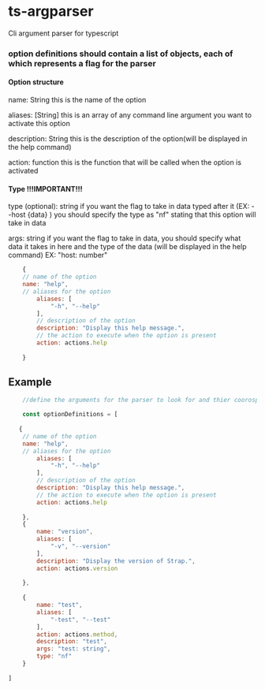 # ts-argparser


Cli argument parser for typescript

### option definitions should contain a list of objects, each of which represents a flag for the parser

#### Option structure

name: String
this is the name of the option

aliases: [String]
this is an array of any command line argument you want to activate this option

description: String 
this is the description of the option(will be displayed in the help command)

action: function 
this is the function that will be called when the option is activated 


#### Type !!!IMPORTANT!!!
type    (optional): string
if you want the flag to take in data typed after it (EX: --host {data} ) you should specify the type as "nf" stating that this option will take in data

args: string
if you want the flag to take in data, you should specify what data it takes in here and the type of the data (will be displayed in the help command)
EX: "host: number"


```javascript
    {
    // name of the option
    name: "help",
    // aliases for the option
        aliases: [
            "-h", "--help"
        ],
        // description of the option
        description: "Display this help message.",
        // the action to execute when the option is present
        action: actions.help
        
    }
```

## Example
```javascript
    //define the arguments for the parser to look for and thier coorosponding actions

    const optionDefinitions = [
    
   {
    // name of the option
    name: "help",
    // aliases for the option
        aliases: [
            "-h", "--help"
        ],
        // description of the option
        description: "Display this help message.",
        // the action to execute when the option is present
        action: actions.help
        
    },
    {
        name: "version",
        aliases: [
            "-v", "--version"
        ], 
        description: "Display the version of Strap.",
        action: actions.version
        
    },
    
    {
        name: "test",
        aliases: [
            "-test", "--test"
        ],
        action: actions.method,
        description: "test",
        args: "test: string",
        type: "nf"
    }
    
]
```